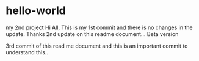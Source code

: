 # hello-world
my 2nd project
Hi All,
This is my 1st commit and there is no changes in the update.
Thanks 
2nd update on this readme document...
Beta version


3rd commit of this read me document and this is an important commit to understand this..
